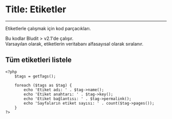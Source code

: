 # Title: Etiketler
<!-- Position: 6 -->
---
Etiketlerle çalışmak için kod parçacıkları.

<div class="note">
Bu kodlar Bludit > v2.1'de çalışır.
</div>

<div class="note">
Varsayılan olarak, etiketlerin veritabanı alfasayısal olarak sıralanır.
</div>

## Tüm etiketleri listele
```
<?php
	$tags = getTags();

	foreach ($tags as $tag) {
		echo 'Etiket adı: '	. $tag->name();
		echo 'Etiket anahtarı: ' . $tag->key();
		echo 'Etiket bağlantısı: ' . $tag->permalink();
		echo 'Sayfaların etiket sayısı: ' . count($tag->pages());
	}
?>
```
